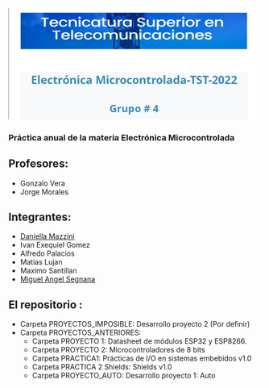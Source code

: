 ![Image text](https://github.com/EMTSTISPC/Grupo4/blob/1ef0de1b33f0af2e8d371f2b9fe5b0307f323c6a/Logo.jpg)

### Práctica anual de la materia Electrónica Microcontrolada

## Profesores:

- Gonzalo Vera
- Jorge Morales

## Integrantes:

- [Daniella Mazzini](https://github.com/Daninja111 "Daninja11")
- Ivan Exequiel Gomez
- Alfredo Palacios
- Matias Lujan
- Maximo Santillan
- [Miguel Angel Segnana](https://github.com/guelo2019 "guelo2019 - Github - TST")

## El repositorio :

- Carpeta PROYECTOS_IMPOSIBLE: Desarrollo proyecto 2 (Por definir)
- Carpeta PROYECTOS_ANTERIORES:
  - Carpeta PROYECTO 1: Datasheet de módulos ESP32 y ESP8266.
  - Carpeta PROYECTO 2: Microcontroladores de 8 bits
  - Carpeta PRACTICA1: Prácticas de I/O en sistemas embebidos v1.0
  - Carpeta PRACTICA 2 Shields: Shields v1.0
  - Carpeta PROYECTO_AUTO: Desarrollo proyecto 1: Auto
